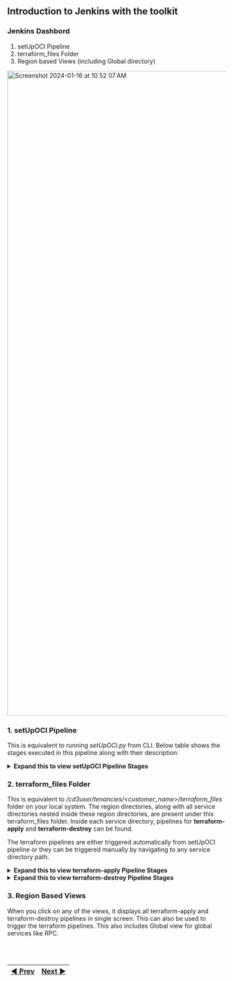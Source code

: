     
## **Introduction to Jenkins with the toolkit**

### Jenkins Dashbord

1. setUpOCI Pipeline
2. terraform_files Folder
3. Region based Views (including Global directory)
   
<img width="1486" alt="Screenshot 2024-01-16 at 10 52 07 AM" src="https://github.com/oracle-devrel/cd3-automation-toolkit/assets/70213341/cbf61a8e-216f-4667-9351-d568a0a38453">


### 1. setUpOCI Pipeline

This is equivalent to running *setUpOCI.py* from CLI. Below table shows the stages executed in this pipeline along with their description:

<details><summary><b>Expand this to view setUpOCI Pipeline Stages</b> </summary>

|Stage Name      | Description  | Possible Outcomes |
| --------------- | ------------ | ----------------- |
| <b>Validate Input Parameters</b> | Validates input file name/size, selected parameters | Displays Unstable if any of the validation fails. Pipeline stops further execution in that case. |
| <b>Update setUpOCI.properties</b> | Updates <customer_name>_setUpOCI.properties with input filename and workflow_type | Displays Failed if any issue during execution |
| <b>Execute setUpOCI</b> | Executes python code to generate required tfvars files. The console output for this stage is similar to setUpOCI.py execution via CLI. <br>Multiple options selected will be processed <i>sequentially</i> in this stage. | Displays Failed if any issue occurs during its execution. Further stages are skipped in that case. |
| <b>Run Import Commands</b> | Based on the workflow_type as 'Export Resources from OCI', this stage invokes execution of tf_import_commands_\<resource\>_nonGF.sh shell scripts which will import the exported objects into tfstate. tf_import_commands for multiple options selected will be processed <i>sequentially</i> in this stage. <br><b> This stage is skipped for 'Create Resources in OCI' workflow </b>| Displays Failed if any issue occurs during its execution. Further stages are skipped in that case. |
| <b>Git Commit</b> | Commits the terraform_files folder to OCI DevOps GIT Repo. This will trigger respective terraform_pipelines| Pipeline stops further execution if there is nothing to commit. <b>In some cases when tfvars was generated in previous execution, you can navigate to terrafom-apply pipeline and trigger that manually </b>|
| <b>Trigger Terraform Pipelines</b> | Corresponding terraform apply pipelines are auto triggered based on the service chosen | |
</details>

### 2. terraform_files Folder

This is equivalent to */cd3user/tenancies/<customer_name>/terraform_files* folder on your local system.
The region directories, along with all service directories nested inside these region directories, are present under this terraform_files folder.
Inside each service directory, pipelines for **terraform-apply** and **terraform-destroy** can be found.

The terraform pipelines are either triggered automatically from setUpOCI pipeline or they can be triggered manually by navigating to any service directory path.

<details><summary><b>Expand this to view terraform-apply Pipeline Stages</b> </summary>

|Stage Name      | Description  | Possible Outcomes |
| --------------- | ------------ | ----------------- |
| Checkout SCM | Checks out the latest terraform_files folder from DevOps GIT repo | |
| Terraform Plan | Runs terraform plan against the checked out code and saves it in tfplan.out | Pipeline stops further execution if terraform plan shows no changes. Displays Failed if any issue while executing terraform plan |
| OPA | Runs the above genrated terraform plan against Open Policies and displays the violations if any | Displays Unstable if any OPA rule is violated |
| Get Approval | Approval Stage for reviewing the terraform plan. There is 24 hours timeout for this stage. | Proceed - goes ahead with Terraform Apply stage. <br> Abort - pipeline is aborted and stops furter execution |
|Terraform Apply | Applies the terraform configurations | Displays Failed if any issue while executing terraform apply |
</details>

<details><summary><b>Expand this to view terraform-destroy Pipeline Stages</b> </summary>

|Stage Name      | Description  | Possible Outcomes |
| --------------- | ------------ | ----------------- |
| Checkout SCM | Checks out the latest terraform_files folder from DevOps GIT repo | |
| Terraform Destroy Plan | Runs `terraform plan -destroy` against the checked out code | Displays Failed if any issue in plan output |
| Get Approval | Approval Stage for reviewing the terraform plan. There is 24 hours timeout for this stage. | Proceed - goes ahead with Terraform Destroy stage. <br> Abort - pipeline is aborted and stops furter execution |
|Terraform Destroy | Destroys the terraform configurations | Displays Failed if any issue while executing terraform destroy |
</details>

### 3. Region Based Views
When you click on any of the views, it displays all terraform-apply and terraform-destroy pipelines in single screen. This can also be used to trigger the terraform pipelines. This also includes Global view for global services like RPC.

<br><br>
<div align='center'>

| <a href="/cd3_automation_toolkit/documentation/user_guide/Workflows-jenkins.md">:arrow_backward: Prev</a> | <a href="/cd3_automation_toolkit/documentation/user_guide/GreenField-Jenkins.md">Next :arrow_forward:</a> |
| :---- | -------: |
  
</div>


